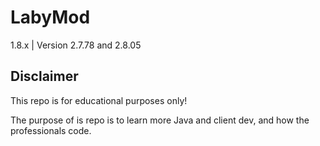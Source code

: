 # LabyMod
1.8.x | Version 2.7.78 and 2.8.05

## Disclaimer
This repo is for educational purposes only!

The purpose of is repo is to learn more Java and client dev, and how the professionals code.
